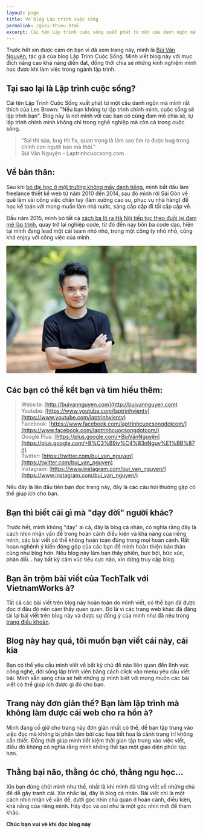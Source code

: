 ```yaml
---
layout: page
title: Về blog Lập trình cuộc sống
permalink: /gioi-thieu.html
excerpt: Cái tên Lập trình cuộc sống xuất phát từ một câu danh ngôn mà mình rất thích của Les Brown Nếu bạn không tự lập trình chính mình, cuộc sống sẽ lập trình bạn
---
```

Trước hết xin được cảm ơn bạn vì đã xem trang này, mình là [Bùi Văn Nguyện](https://plus.google.com/+B%C3%B9iv%C4%83nNguy%E1%BB%87n), tác giả của blog Lập Trình Cuộc Sống. Mình viết blog này với mục đích nâng cao khả năng diễn đạt, đồng thời chia sẻ những kinh nghiệm mình học được khi làm việc trong ngành lập trình.

## Tại sao lại là Lập trình cuộc sống?

Cái tên Lập Trình Cuộc Sống xuất phát từ một câu danh ngôn mà mình rất thích của Les Brown: "Nếu bạn không tự lập trình chính mình, cuộc sống sẽ lập trình bạn". Blog này là nơi mình với các bạn có cùng đam mê chia sẻ, tự lập trình chính mình không chỉ trong nghề nghiệp mà còn cả trong cuộc sống.

> "Sai thì sửa, bug thì fix, quan trọng là làm sao tìm ra được bug trong chính con người bạn mà thôi."<br>
Bùi Văn Nguyện - Laptrinhcuocsong.com

## Về bản thân:

Sau khi [bỏ đại học ở một trường không mấy danh tiếng](http://laptrinhcuocsong.com/hoc-cntt-dinh-bo-hoc-hay-doc-cau-chuyen-cua-minh.html), mình bắt đầu làm freelance thiết kế web từ năm 2010 đến 2014, sau đó mình rời Sài Gòn về quê làm vài công việc chân tay (làm xưởng cao su, phục vụ nhà hàng) để học kế toán với mong muốn làm nhà nước, sáng cắp cặp đi tối cắp cặp về.

Đầu năm 2015, mình bỏ tất cả [xách ba lô ra Hà Nội tiếp tục theo đuổi lại đam mê lập trình](http://www.ddth.com/showthread.php/1314521-X%C3%A1ch-ba-l%C3%B4-ra-HN-theo-%C4%91u%E1%BB%95i-ngh%E1%BB%81-l%E1%BA%ADp-tr%C3%ACnh-web), quay trở lại nghiệp code, từ đó đến nay bôn ba code dạo, hiện tại mình đang lead một cái team nhỏ nhỏ, trong một công ty nhỏ nhỏ, cũng khá enjoy với công việc của mình.

![Bùi Văn Nguyện](images/bui-van-nguyen-img.jpg)

## Các bạn có thể kết bạn và tìm hiểu thêm:

> Website: [http://buivannguyen.com](http://buivannguyen.com)<br>
Youtube: [https://www.youtube.com/laptrinhvientv](https://www.youtube.com/laptrinhvientv)<br>
Facebook: [https://www.facebook.com/laptrinhcuocsongdotcom/](https://www.facebook.com/laptrinhcuocsongdotcom/)<br>
Google Plus: [https://plus.google.com/+BùiVănNguyện](https://plus.google.com/+B%C3%B9iv%C4%83nNguy%E1%BB%87n)<br>
Twitter: [https://twitter.com/bui_van_nguyen](https://twitter.com/bui_van_nguyen)<br>
Instagram: [https://www.instagram.com/bui_van_nguyen/](https://www.instagram.com/bui_van_nguyen/)<br>

Nếu đây là lần đầu tiên bạn đọc trang này, đây là các câu hỏi thường gặp có thể giúp ích cho bạn.

## Bạn thì biết cái gì mà "dạy đời" người khác?

Trước hết, mình không "dạy" ai cả, đây là blog cá nhân, có nghĩa rằng đây là cách nhìn nhận vấn đề trong hoàn cảnh điều kiện và khả năng của riêng mình, các bài viết có thể không hoàn toàn đúng trong mọi hoàn cảnh. Rất hoan nghênh ý kiến đóng góp của các bạn để mình hoàn thiện bản thân cũng như blog hơn. Nếu blog này làm bạn thấy phiền, bực bội, bức xúc, phản đối... hay bất kỳ cảm xúc tiêu cực nào, xin dừng truy cập blog.

## Bạn ăn trộm bài viết của TechTalk với VietnamWorks à?

Tất cả các bài viết trên blog này hoàn toàn do mình viết, có thể bạn đã được đọc ở đâu đó nên cảm thấy quen quen. Đó là vì các trang web khác đã đăng tải lại bài viết trên blog này và được sự đồng ý của mình như đã nêu trong [trang điều khoản](http://laptrinhcuocsong.com/policies.html).

## Blog này hay quá, tôi muốn bạn viết cái này, cái kia

Bạn có thể yêu cầu mình viết về bất kỳ chủ đề nào liên quan đến lĩnh vực công nghệ, đời sống lập trình viên bằng cách click vào menu yêu cầu viết bài. Mình sẵn sàng chia sẻ hết những gì mình biết với mong muốn các bài viết có thể giúp ích được gì đó cho bạn.

## Trang này đơn giản thế? Bạn làm lập trình mà không làm được cái web cho ra hồn à?

Mình đang cố giữ cho trang này đơn giản nhất có thể, để bạn tập trung vào việc đọc mà không bị phân tâm bởi các họa tiết hoa lá cành trang trí không cần thiết. Đồng thời giúp mình tiết kiệm thời gian tập trung vào việc viết, điều đó không có nghĩa rằng mình không thể tạo một giao diện phức tạp hơn.

## Thằng bại não, thằng óc chó, thằng ngu học...

Xin bạn đừng chửi mình như thế, nhất là khi mình đã từng viết về những chủ đề dễ gây tranh cãi. Xin nhắc lại, đây là blog cá nhân. Bài viết chỉ là một cách nhìn nhận về vấn đề, dưới góc nhìn chủ quan ở hoàn cảnh, điều kiện, khả năng của riêng mình. Hãy đọc và coi như là một góc nhìn mới để tham khảo.

**Chúc bạn vui vẻ khi đọc blog này**
